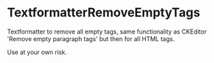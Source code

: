 # TextformatterRemoveEmptyTags
Textformatter to remove all empty tags, same functionality as CKEditor 'Remove empty paragraph tags' but then for all HTML tags.

Use at your own risk.
